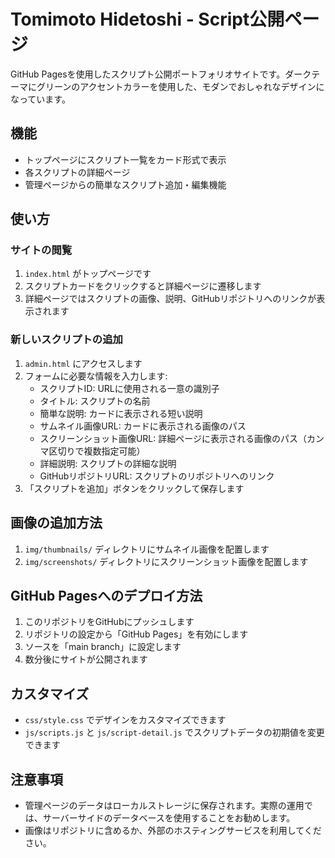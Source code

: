 # Tomimoto Hidetoshi - Script公開ページ

GitHub Pagesを使用したスクリプト公開ポートフォリオサイトです。ダークテーマにグリーンのアクセントカラーを使用した、モダンでおしゃれなデザインになっています。

## 機能

- トップページにスクリプト一覧をカード形式で表示
- 各スクリプトの詳細ページ
- 管理ページからの簡単なスクリプト追加・編集機能

## 使い方

### サイトの閲覧

1. `index.html` がトップページです
2. スクリプトカードをクリックすると詳細ページに遷移します
3. 詳細ページではスクリプトの画像、説明、GitHubリポジトリへのリンクが表示されます

### 新しいスクリプトの追加

1. `admin.html` にアクセスします
2. フォームに必要な情報を入力します:
   - スクリプトID: URLに使用される一意の識別子
   - タイトル: スクリプトの名前
   - 簡単な説明: カードに表示される短い説明
   - サムネイル画像URL: カードに表示される画像のパス
   - スクリーンショット画像URL: 詳細ページに表示される画像のパス（カンマ区切りで複数指定可能）
   - 詳細説明: スクリプトの詳細な説明
   - GitHubリポジトリURL: スクリプトのリポジトリへのリンク
3. 「スクリプトを追加」ボタンをクリックして保存します

## 画像の追加方法

1. `img/thumbnails/` ディレクトリにサムネイル画像を配置します
2. `img/screenshots/` ディレクトリにスクリーンショット画像を配置します

## GitHub Pagesへのデプロイ方法

1. このリポジトリをGitHubにプッシュします
2. リポジトリの設定から「GitHub Pages」を有効にします
3. ソースを「main branch」に設定します
4. 数分後にサイトが公開されます

## カスタマイズ

- `css/style.css` でデザインをカスタマイズできます
- `js/scripts.js` と `js/script-detail.js` でスクリプトデータの初期値を変更できます

## 注意事項

- 管理ページのデータはローカルストレージに保存されます。実際の運用では、サーバーサイドのデータベースを使用することをお勧めします。
- 画像はリポジトリに含めるか、外部のホスティングサービスを利用してください。
